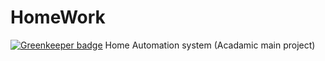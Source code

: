 # HomeWork

[![Greenkeeper badge](https://badges.greenkeeper.io/vajahath/HomeWork.svg)](https://greenkeeper.io/)
Home Automation system (Acadamic main project)

